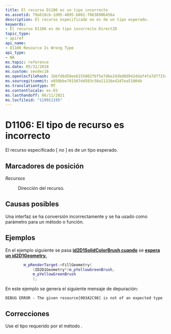 ```yaml
---
title: El recurso D1106 es un tipo incorrecto
ms.assetid: 79a618cb-1d05-4895-b801-7663890b456a
description: El recurso especificado no es de un tipo esperado.
keywords:
- El recurso D1106 es de tipo incorrecto Direct2D
topic_type:
- apiref
api_name:
- D1106 Resource Is Wrong Type
api_type:
- NA
ms.topic: reference
ms.date: 05/31/2018
ms.custom: seodec18
ms.openlocfilehash: 1bbfd6d58eeb155002fbf5e7dbe243bd8d942ddaf4fa7d7715c6211523015476
ms.sourcegitcommit: e858bbe701567d4583c50a11326e42d7ea51804b
ms.translationtype: MT
ms.contentlocale: es-ES
ms.lasthandoff: 08/11/2021
ms.locfileid: "119911195"
---
```

# <a name="d1106-resource-is-wrong-type"></a>D1106: El tipo de recurso es incorrecto

El recurso especificado \[ *no* \] es de un tipo esperado.

## <a name="placeholders"></a>Marcadores de posición

<dl> <dt>

<span id="resource"></span><span id="RESOURCE"></span>*Recursos*
</dt> <dd>

Dirección del recurso.

</dd> </dl> 




 

## <a name="possible-causes"></a>Causas posibles

Una interfaz se ha conversión incorrectamente y se ha usado como parámetro para un método o función.

## <a name="examples"></a>Ejemplos

En el ejemplo siguiente se pasa [**id2D1SolidColorBrush cuando**](/windows/win32/api/d2d1/nn-d2d1-id2d1solidcolorbrush) se [**espera un id2D1Geometry.**](/windows/win32/api/d2d1/nn-d2d1-id2d1geometry)


```C++
        m_pRenderTarget->FillGeometry(
            (ID2D1Geometry*)m_pYellowGreenBrush,
            m_pYellowGreenBrush
            );
```



En este ejemplo se genera el siguiente mensaje de depuración:

``` syntax
DEBUG ERROR - The given resource[003A2C98] is not of an expected type
```

## <a name="fixes"></a>Correcciones

Use el tipo requerido por el método .

 

 
